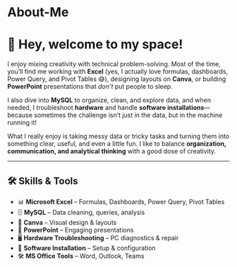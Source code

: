# About-Me
# 👋 Hey, welcome to my space!

I enjoy mixing creativity with technical problem-solving. Most of the time, you’ll find me working with **Excel** (yes, I actually love formulas, dashboards, Power Query, and Pivot Tables 😅), designing layouts on **Canva**, or building **PowerPoint** presentations that *don’t* put people to sleep.

I also dive into **MySQL** to organize, clean, and explore data, and when needed, I troubleshoot **hardware** and handle **software installations**—because sometimes the challenge isn’t just in the data, but in the machine running it!

What I really enjoy is taking messy data or tricky tasks and turning them into something clear, useful, and even a little fun. I like to balance **organization, communication, and analytical thinking** with a good dose of creativity.

---

## 🛠️ Skills & Tools

* 📊 **Microsoft Excel** – Formulas, Dashboards, Power Query, Pivot Tables
* 🗄️ **MySQL** – Data cleaning, queries, analysis
* 🎨 **Canva** – Visual design & layouts
* 📑 **PowerPoint** – Engaging presentations
* 🖥️ **Hardware Troubleshooting** – PC diagnostics & repair
* 💽 **Software Installation** – Setup & configuration
* 🛠️ **MS Office Tools** – Word, Outlook, Teams
